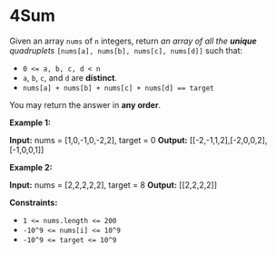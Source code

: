 # 4Sum

Given an array `nums` of `n` integers, return _an array of all the **unique** quadruplets_ `[nums[a], nums[b], nums[c], nums[d]]` such that:

* `0 <= a, b, c, d < n`
* `a`, `b`, `c`, and `d` are **distinct**.
* `nums[a] + nums[b] + nums[c] + nums[d] == target`

You may return the answer in **any order**.

**Example 1:**

**Input:** nums = \[1,0,-1,0,-2,2\], target = 0
**Output:** \[\[-2,-1,1,2\],\[-2,0,0,2\],\[-1,0,0,1\]\]

**Example 2:**

**Input:** nums = \[2,2,2,2,2\], target = 8
**Output:** \[\[2,2,2,2\]\]

**Constraints:**

* `1 <= nums.length <= 200`
* `-10^9 <= nums[i] <= 10^9`
* `-10^9 <= target <= 10^9`
